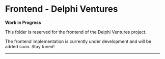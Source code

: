 # Frontend - Delphi Ventures

**Work in Progress** 

This folder is reserved for the frontend of the Delphi Ventures project.

The frontend implementation is currently under development and will be added soon. Stay tuned!

---



